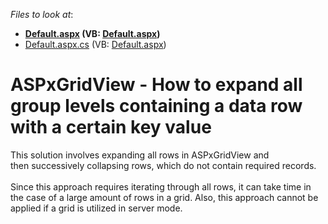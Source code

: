 <!-- default file list -->
*Files to look at*:

* **[Default.aspx](./CS/DXApplication/Default.aspx) (VB: [Default.aspx](./VB/DXApplication/Default.aspx))**
* [Default.aspx.cs](./CS/DXApplication/Default.aspx.cs) (VB: [Default.aspx](./VB/DXApplication/Default.aspx))
<!-- default file list end -->
# ASPxGridView - How to expand all group levels containing a data row with a certain key value


<p>This solution involves expanding all rows in ASPxGridView and then successively collapsing rows, which do not contain required records. <br><br>Since this approach requires iterating through all rows, it can take time in the case of a large amount of rows in a grid. Also, this approach cannot be applied if a grid is utilized in server mode.</p>

<br/>


